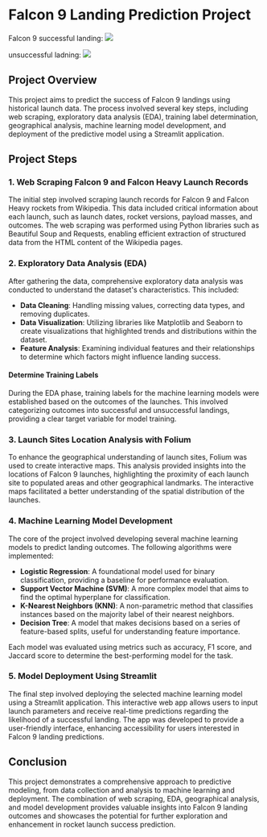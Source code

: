 # Falcon 9 Landing Prediction Project

Falcon 9 successful landing:
![](https://cf-courses-data.s3.us.cloud-object-storage.appdomain.cloud/IBMDeveloperSkillsNetwork-DS0701EN-SkillsNetwork/api/Images/landing_1.gif)

unsuccessful ladning:
![](https://cf-courses-data.s3.us.cloud-object-storage.appdomain.cloud/IBMDeveloperSkillsNetwork-DS0701EN-SkillsNetwork/api/Images/crash.gif)

## Project Overview

This project aims to predict the success of Falcon 9 landings using historical launch data. The process involved several key steps, including web scraping, exploratory data analysis (EDA), training label determination, geographical analysis, machine learning model development, and deployment of the predictive model using a Streamlit application.

## Project Steps

### 1. Web Scraping Falcon 9 and Falcon Heavy Launch Records

The initial step involved scraping launch records for Falcon 9 and Falcon Heavy rockets from Wikipedia. This data included critical information about each launch, such as launch dates, rocket versions, payload masses, and outcomes. The web scraping was performed using Python libraries such as Beautiful Soup and Requests, enabling efficient extraction of structured data from the HTML content of the Wikipedia pages.

### 2. Exploratory Data Analysis (EDA)

After gathering the data, comprehensive exploratory data analysis was conducted to understand the dataset's characteristics. This included:

- **Data Cleaning**: Handling missing values, correcting data types, and removing duplicates.
- **Data Visualization**: Utilizing libraries like Matplotlib and Seaborn to create visualizations that highlighted trends and distributions within the dataset.
- **Feature Analysis**: Examining individual features and their relationships to determine which factors might influence landing success.

#### Determine Training Labels

During the EDA phase, training labels for the machine learning models were established based on the outcomes of the launches. This involved categorizing outcomes into successful and unsuccessful landings, providing a clear target variable for model training.

### 3. Launch Sites Location Analysis with Folium

To enhance the geographical understanding of launch sites, Folium was used to create interactive maps. This analysis provided insights into the locations of Falcon 9 launches, highlighting the proximity of each launch site to populated areas and other geographical landmarks. The interactive maps facilitated a better understanding of the spatial distribution of the launches.

### 4. Machine Learning Model Development

The core of the project involved developing several machine learning models to predict landing outcomes. The following algorithms were implemented:

- **Logistic Regression**: A foundational model used for binary classification, providing a baseline for performance evaluation.
- **Support Vector Machine (SVM)**: A more complex model that aims to find the optimal hyperplane for classification.
- **K-Nearest Neighbors (KNN)**: A non-parametric method that classifies instances based on the majority label of their nearest neighbors.
- **Decision Tree**: A model that makes decisions based on a series of feature-based splits, useful for understanding feature importance.

Each model was evaluated using metrics such as accuracy, F1 score, and Jaccard score to determine the best-performing model for the task.

### 5. Model Deployment Using Streamlit

The final step involved deploying the selected machine learning model using a Streamlit application. This interactive web app allows users to input launch parameters and receive real-time predictions regarding the likelihood of a successful landing. The app was developed to provide a user-friendly interface, enhancing accessibility for users interested in Falcon 9 landing predictions.

## Conclusion

This project demonstrates a comprehensive approach to predictive modeling, from data collection and analysis to machine learning and deployment. The combination of web scraping, EDA, geographical analysis, and model development provides valuable insights into Falcon 9 landing outcomes and showcases the potential for further exploration and enhancement in rocket launch success prediction.

